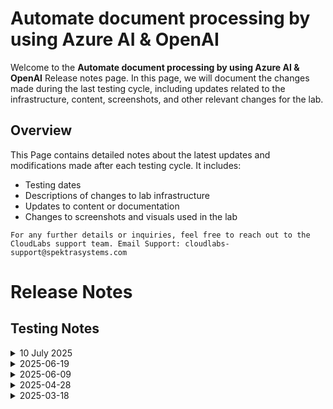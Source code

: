 # Automate document processing by using Azure AI & OpenAI

Welcome to the **Automate document processing by using Azure AI & OpenAI** Release notes page. In this page, we will document the changes made during the last testing cycle, including updates related to the infrastructure, content, screenshots, and other relevant changes for the lab.

## Overview

This Page contains detailed notes about the latest updates and modifications made after each testing cycle. It includes:

- Testing dates
- Descriptions of changes to lab infrastructure
- Updates to content or documentation
- Changes to screenshots and visuals used in the lab

`For any further details or inquiries, feel free to reach out to the CloudLabs support team. Email Support: cloudlabs-support@spektrasystems.com`

# Release Notes

## Testing Notes
<details>
  <summary>10 July 2025</summary>

## Infrastructure Changes

NA

## Content Changes

NA

## Screenshot Update

- **Change**:

  1. Few enhanced screenshots were added in the lab guide as per UI changes and also added some instructions.
  
## Testing Notes

- **Testing Date**: 2025-07-10

</details>

<details>
  <summary>2025-06-19</summary>

### Release Date: 2025-06-19

- **Testing Date**: 2025-06-19

## Infrastructure Changes

NA

## Content Changes
  
Instructions were updated to be more precise and clear.

## Screenshot Updates

Screenshots were updated to enhance the overall user experience. 

## Validation

NA

## Testing Notes

- **Test Validation Summary**: Validated the lab guide steps.

---
</details>

<details>
  <summary>2025-06-09</summary>

## Infrastructure Changes

NA

## Content Changes

- **Change**: 

    1. Omitted Init.py file creation in Exercise 1 task 3
    2. Exercise 2 steps have been updated as per new UI changes in Azure AI Foundry portal where the WebApp is being deployed.


## Screenshot Updates

- **Change**: 

    1. Screenshots have been updated as per new UI changes and updated instructions

## Testing Notes

- **Testing Date**: 2025-06-06

</details>

<details>
  <summary>2025-04-28</summary>

## Infrastructure Changes

NA

## Content Changes

- **Change**: Updated the lab guide with debugger code inside **launch.json** file and added instruction to download the debugger in Lab 01.

## Screenshot Updates

- **Change**: 

    1. Screenshots have been updated as per new UI changes and updated instructions
    2. Getting started page has been updated as per the new UI changes in the CloudLabs

## Testing Notes

- **Testing Date**: 2025-04-28

</details>


<details>
  <summary>2025-03-18</summary>

- Major Updates

  - In ARM template updated the Azure openAI version to **gpt-4o 2024-08-06** from **gpt-4**.

- **Testing Date**: 2025-03-18

</details>

